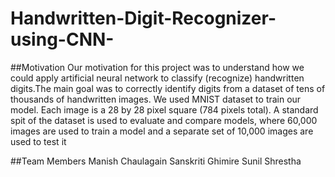 # Handwritten-Digit-Recognizer-using-CNN-
##Motivation
Our motivation for this project was to understand how we could apply artificial neural network to classify (recognize) handwritten digits.The main goal was to correctly identify digits from a dataset of tens of thousands of handwritten images. We used MNIST dataset to train our model. Each image is a 28 by 28 pixel square (784 pixels total). A standard spit of the dataset is used to evaluate and compare models, where 60,000 images are used to train a model and a separate set of 10,000 images are used to test it

##Team Members
Manish Chaulagain
Sanskriti Ghimire 
Sunil Shrestha 
